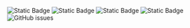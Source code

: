 ![Static Badge](https://img.shields.io/badge/blacklists-60-000000) ![Static Badge](https://img.shields.io/badge/blacklisted-2726265-cc0000) ![Static Badge](https://img.shields.io/badge/whitelisted-2242-00CC00) ![Static Badge](https://img.shields.io/badge/streaming_blacklist-28106-000000) ![GitHub issues](https://img.shields.io/github/issues/fabriziosalmi/blacklists)
